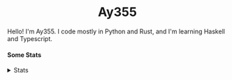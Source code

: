 <h1 align="center"><b>Ay355</b></h1>


Hello! I'm Ay355. I code mostly in Python and Rust, and I'm learning Haskell and Typescript.


#### Some Stats


<details>
<summary>Stats</summary>
<br>
 
<a href="https://github.com/Ay-355">
 <img align="center" src="https://github-readme-stats.vercel.app/api?username=Ay-355&theme=tokyonight&show_icons=true&count_private=true&hide_border=true" />
</a><a href="https://github.com/Ay-355">
  <img align="center" src="https://github-readme-stats.vercel.app/api/top-langs/?username=Ay-355&hide=toml,yaml,cmake&layout=compact&langs_count=8&theme=tokyonight&hide_border=true" />
</a>

 
&nbsp; <!-- Space character to put some space between the different stat types. -->

 
<!--START_SECTION:waka-->
![Code Time](http://img.shields.io/badge/Code%20Time-273%20hrs%2023%20mins-blue)

**🐱 My GitHub Data** 

> 📦 2.0 kB Used in GitHub's Storage 
 > 
> 🚫 Not Opted to Hire
 > 
> 📜 11 Public Repositories 
 > 
> 🔑 4 Private Repositories 
 > 
**I'm a Night 🦉** 

```text
🌞 Morning                193 commits         █░░░░░░░░░░░░░░░░░░░░░░░░   03.48 % 
🌆 Daytime                1818 commits        ████████░░░░░░░░░░░░░░░░░   32.80 % 
🌃 Evening                3369 commits        ███████████████░░░░░░░░░░   60.79 % 
🌙 Night                  162 commits         █░░░░░░░░░░░░░░░░░░░░░░░░   02.92 % 
```
📅 **I'm Most Productive on Wednesday** 

```text
Monday                   733 commits         ███░░░░░░░░░░░░░░░░░░░░░░   13.23 % 
Tuesday                  553 commits         ██░░░░░░░░░░░░░░░░░░░░░░░   09.98 % 
Wednesday                1021 commits        █████░░░░░░░░░░░░░░░░░░░░   18.42 % 
Thursday                 753 commits         ███░░░░░░░░░░░░░░░░░░░░░░   13.59 % 
Friday                   821 commits         ████░░░░░░░░░░░░░░░░░░░░░   14.81 % 
Saturday                 979 commits         ████░░░░░░░░░░░░░░░░░░░░░   17.67 % 
Sunday                   682 commits         ███░░░░░░░░░░░░░░░░░░░░░░   12.31 % 
```


📊 **This Week I Spent My Time On** 

```text
💬 Programming Languages: 
Python                   6 mins              █████████████████████████   100.00 % 

🔥 Editors: 
VS Code                  6 mins              █████████████████████████   100.00 % 

🐱‍💻 Projects: 
title-metadata           6 mins              █████████████████████████   100.00 % 

💻 Operating System: 
Windows                  6 mins              █████████████████████████   100.00 % 
```

**I Mostly Code in Python** 

```text
Python                   9 repos             ███████████████████░░░░░░   75.00 % 
Rust                     1 repo              ██░░░░░░░░░░░░░░░░░░░░░░░   08.33 % 
C++                      1 repo              ██░░░░░░░░░░░░░░░░░░░░░░░   08.33 % 
HTML                     1 repo              ██░░░░░░░░░░░░░░░░░░░░░░░   08.33 % 
```




 Last Updated on 06/04/2024 12:44:50 UTC
<!--END_SECTION:waka-->
</details>

